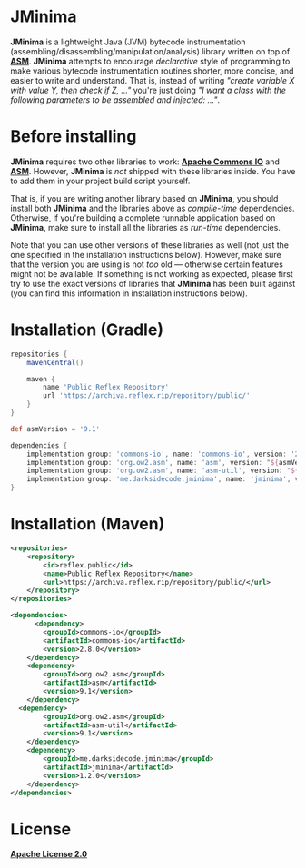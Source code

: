 # JMinima


**JMinima** is a lightweight Java (JVM) bytecode instrumentation (assembling/disassembling/manipulation/analysis) library written on top of [**ASM**](https://asm.ow2.io/). **JMinima** attempts to encourage *declarative* style of programming to make various bytecode instrumentation routines shorter, more concise, and easier to write and understand. That is, instead of writing *"create variable X with value Y, then check if Z, ..."* you're just doing *"I want a class with the following parameters to be assembled and injected: ..."*.




# Before installing


**JMinima** requires two other libraries to work: [**Apache Commons IO**](https://commons.apache.org/proper/commons-io/) and [**ASM**](https://asm.ow2.io/). However, **JMinima** is *not* shipped with these libraries inside. You have to add them in your project build script yourself.


That is, if you are writing another library based on **JMinima**, you should install both **JMinima** and the libraries above as *compile-time* dependencies. Otherwise, if you're building a complete runnable application based on **JMinima**, make sure to install all the libraries as *run-time* dependencies.


Note that you can use other versions of these libraries as well (not just the one specified in the installation instructions below). However, make sure that the version you are using is not *too* old — otherwise certain features might not be available. If something is not working as expected, please first try to use the exact versions of libraries that **JMinima** has been built against (you can find this information in installation instructions below).




# Installation (Gradle)


```groovy
repositories {
    mavenCentral()

    maven {
        name 'Public Reflex Repository'
        url 'https://archiva.reflex.rip/repository/public/'
    }
}

def asmVersion = '9.1'

dependencies {
    implementation group: 'commons-io', name: 'commons-io', version: '2.8.0'
    implementation group: 'org.ow2.asm', name: 'asm', version: "${asmVersion}"
    implementation group: 'org.ow2.asm', name: 'asm-util', version: "${asmVersion}"
    implementation group: 'me.darksidecode.jminima', name: 'jminima', version: '1.2.0'
}
```




# Installation (Maven)

```xml
<repositories>
    <repository>
        <id>reflex.public</id>
        <name>Public Reflex Repository</name>
        <url>https://archiva.reflex.rip/repository/public/</url>
    </repository>
</repositories>

<dependencies>
      <dependency>
        <groupId>commons-io</groupId>
        <artifactId>commons-io</artifactId>
        <version>2.8.0</version>
    </dependency>
    <dependency>
        <groupId>org.ow2.asm</groupId>
        <artifactId>asm</artifactId>
        <version>9.1</version>
    </dependency>
  <dependency>
        <groupId>org.ow2.asm</groupId>
        <artifactId>asm-util</artifactId>
        <version>9.1</version>
    </dependency>
    <dependency>
        <groupId>me.darksidecode.jminima</groupId>
        <artifactId>jminima</artifactId>
        <version>1.2.0</version>
    </dependency>
</dependencies>
```




# License

[**Apache License 2.0**](https://github.com/MeGysssTaa/jminima/blob/main/LICENSE)


